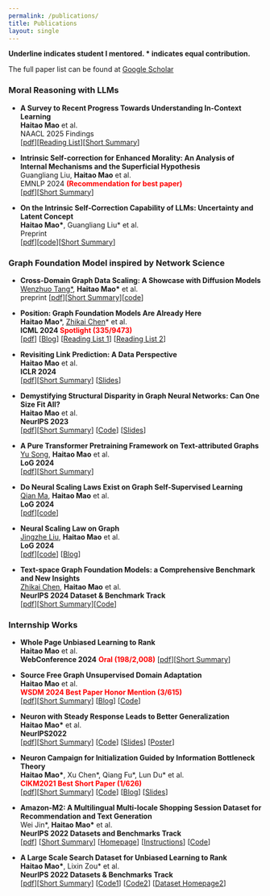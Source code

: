 ```yaml
---
permalink: /publications/
title: Publications
layout: single
---
```

**Underline indicates student I mentored. * indicates equal contribution.**

The full paper list can be found at [Google Scholar](https://scholar.google.com/citations?user=3GmlKM4AAAAJ&hl=en)

### Moral Reasoning with LLMs
<ul>
  <li>
      <p>
        <strong>A Survey to Recent Progress Towards Understanding In-Context Learning</strong> <br>
        <strong>Haitao Mao</strong> et al.  <br>
        NAACL 2025 Findings <br>
        [<a href="https://arxiv.org/abs/2402.02212">pdf</a>][<a href="https://github.com/HaitaoMao/Awesome-LLM-Mechanism-Analysis">Reading List</a>][<a href="https://haitaomao.github.io/categories/ResearchSummary/#section32">Short Summary</a>]
      </p>
  </li>
  <li>
      <p>
        <strong>Intrinsic Self-correction for Enhanced Morality: An Analysis of Internal Mechanisms and the Superficial Hypothesis</strong> <br>
        Guangliang Liu, <strong>Haitao Mao</strong> et al.<br>
        EMNLP 2024 <strong><font color="red">(Recommendation for best paper)</font></strong> <br>
        [<a href="https://arxiv.org/abs/2407.15286">pdf</a>][<a href="https://haitaomao.github.io/categories/ResearchSummary/#section31">Short Summary</a>]
      </p>
  </li>
  <li>
      <p>
        <strong>On the Intrinsic Self-Correction Capability of LLMs: Uncertainty and Latent Concept </strong> <br>
        <strong>Haitao Mao*</strong>, Guangliang Liu* et al.<br>
        Preprint <br>
        [<a href="https://arxiv.org/abs/2406.02378">pdf</a>][<a href="https://github.com/HaitaoMao/LLM-self-correction">code</a>][<a href="https://haitaomao.github.io/categories/ResearchSummary/#section32">Short Summary</a>]
      </p>
  </li>
</ul>

### Graph Foundation Model inspired by Network Science 
<ul>
  <li>
        <p>
            <strong>Cross-Domain Graph Data Scaling: A Showcase with Diffusion Models</strong><br>
            <u>Wenzhuo Tang*</u>, <strong>Haitao Mao*</strong> et al.<br>
            preprint [<a href="https://arxiv.org/abs/2406.01899">pdf</a>][<a href="https://haitaomao.github.io/categories/ResearchSummary/#section132">Short Summary</a>][<a href="https://github.com/WenzhuoTang/UniAug">code</a>]
        </p>
    </li>
  <li>
      <p>
          <strong>Position: Graph Foundation Models Are Already Here</strong><br>
          <strong>Haitao Mao</strong>*, <u>Zhikai Chen</u>* et al. <br>
          <strong>ICML 2024 <font color="red">Spotlight (335/9473) </font>  </strong><br> 
          [<a href="https://arxiv.org/abs/2402.02216.pdf">pdf</a>]
          [<a href="https://towardsdatascience.com/foundation-models-in-graph-geometric-deep-learning-f363e2576f58">Blog</a>]
          [<a href="https://github.com/CurryTang/Towards-Graph-Foundation-Models-New-perspective-">Reading List 1</a>]
          [<a href="https://github.com/CurryTang/Towards-graph-foundation-models">Reading List 2</a>]
      </p>
    </li>
    <li>
        <p>
            <strong>Revisiting Link Prediction: A Data Perspective</strong><br>
            <strong>Haitao Mao</strong> et al.<br>
            <strong>ICLR 2024</strong>  <br>
            [<a href="https://arxiv.org/abs/2310.00793.pdf">pdf</a>][<a href="https://haitaomao.github.io/categories/ResearchSummary/#section131">Short Summary</a>]
            [<a href="https://github.com/HaitaoMao/HaitaoMao.github.io/blob/master/_files/LinkPrediction.pdf">Slides</a>] 
        </p>
    </li>
    <li>
      <p>
          <strong>Demystifying Structural Disparity in Graph Neural Networks: Can One Size Fit All?</strong><br>
          <strong>Haitao Mao</strong> et al.<br>
          <strong>NeurIPS 2023</strong> <br>
          [<a href="https://arxiv.org/abs/2306.01323.pdf">pdf</a>][<a href="https://haitaomao.github.io/categories/ResearchSummary/#section134">Short Summary</a>]
          [<a href="https://github.com/HaitaoMao/Demystify-structural-disparity">Code</a>] 
          [<a href="https://github.com/HaitaoMao/HaitaoMao.github.io/blob/master/_files/NodeClassification.pdf">Slides</a>] 
      </p>
    </li>
    <li>
        <p>
            <strong>A Pure Transformer Pretraining Framework on Text-attributed Graphs</strong><br>
            <u>Yu Song</u>, <strong>Haitao Mao</strong> et al.<br>
            <strong>LoG 2024</strong> <br> [<a href="https://arxiv.org/abs/2406.13873v1">pdf</a>][<a href="https://haitaomao.github.io/categories/ResearchSummary/#section135">Short Summary</a>]
        </p>
    </li>
    <li>
        <p>
            <strong>Do Neural Scaling Laws Exist on Graph Self-Supervised Learning</strong><br>
            <u>Qian Ma</u>, <strong>Haitao Mao</strong>  et al.<br>
            <strong>LoG 2024</strong> <br>
            [<a href="https://arxiv.org/abs/2408.11243">pdf</a>][<a href="https://github.com/GraphSSLScaling/GraphSSLScaling">code</a>]
        </p>
    </li>
    <li>
      <p>
          <strong>Neural Scaling Law on Graph</strong><br>
          <u>Jingzhe Liu</u>, <strong>Haitao Mao</strong> et al.<br>
          <strong>LoG 2024</strong> <br>
          [<a href="https://arxiv.org/abs/2402.02054.pdf">pdf</a>][<a href="https://github.com/Liu-Jingzhe/graph-scaling-laws">code</a>]
          [<a href="https://medium.com/@jeongiitae/neural-scaling-laws-on-graphs-do-you-believe-is-there-strong-related-between-model-data-size-ebd139778928">Blog</a>]  
      </p>
    </li>
    <li>
        <p>
            <strong>Text-space Graph Foundation Models: a Comprehensive Benchmark and New Insights</strong><br>
            <u>Zhikai Chen</u>, <strong>Haitao Mao</strong> et al.<br>
            <strong>NeurIPS 2024 Dataset & Benchmark Track</strong><br>
            [<a href="https://arxiv.org/abs/2406.10727">pdf</a>][<a href="https://haitaomao.github.io/categories/ResearchSummary/#section12">Short Summary</a>][<a href="https://github.com/CurryTang/TSGFM">Code</a>]
        </p>
    </li>
</ul>



### Internship Works
<ul>
  <li>
      <p>
          <strong>Whole Page Unbiased Learning to Rank </strong><br>
          <strong>Haitao Mao</strong>  et al. <br> 
          <strong> WebConference 2024</strong> <font color="red"><strong>Oral </strong> <strong>(198/2,008)</strong> </font> [<a href="https://arxiv.org/abs/2210.10718.pdf">pdf</a>][<a href="https://haitaomao.github.io/categories/ResearchSummary/#section21">Short Summary</a>]<br>
      </p>
    </li>
    <li>
    <p>
        <strong>Source Free Graph Unsupervised Domain Adaptation </strong><br>
        <strong>Haitao Mao</strong>  et al. <br>
        <strong><font color="red">WSDM 2024 Best Paper Honor Mention (3/615)</font></strong> <br>
        [<a href="https://arxiv.org/abs/2112.00955.pdf">pdf</a>][<a href="https://haitaomao.github.io/categories/ResearchSummary/#section11">Short Summary</a>]
        [<a href="https://haitaomao.github.io/categories/sourcefree/">Blog</a>]
        [<a href="https://github.com/HaitaoMao/SOGA">Code</a>]
    </p>  
  </li>
  <li>
      <p>
        <strong>Neuron with Steady Response Leads to Better Generalization</strong><br>
        <strong>Haitao Mao*</strong> et al. <br>
        <strong>NeurIPS2022</strong><br> 
        [<a href="https://arxiv.org/abs/2111.15414.pdf">pdf</a>][<a href="https://haitaomao.github.io/categories/ResearchSummary/#section24">Short Summary</a>]
        [<a href="https://github.com/HaitaoMao/Neuron-with-Steady-Response-Leads-to-Better-Generalization">Code</a>] 
        [<a href="https://github.com/HaitaoMao/HaitaoMao.github.io/blob/master/_files/NSR-AITIME.pdf">Slides</a>]
        [<a href="https://neurips.cc/media/PosterPDFs/NeurIPS%202022/54444.png?t=1668603047.5147302">Poster</a>]
      </p>
    </li>
    <li>
      <p>
        <strong>Neuron Campaign for Initialization Guided by Information Bottleneck Theory </strong><br>
        <strong>Haitao Mao*</strong>, Xu Chen*, Qiang Fu*, Lun Du*  et al. <br>
        <font color="red"><strong>CIKM2021 Best Short Paper (1/626)</strong></font><br>
        [<a href="https://arxiv.org/abs/2108.06530.pdf">pdf</a>][<a href="https://haitaomao.github.io/categories/ResearchSummary/#section24">Short Summary</a>]
        [<a href="https://github.com/HaitaoMao/Neuron-Campaign-for-Initialization-Guided-by-Information-Bottleneck-Theory">Code</a>]
        [<a href="https://haitaomao.github.io/categories/neuronCampaign/">Blog</a>]
        [<a href="https://github.com/haitaomao/haitaomao.github.io/blob/master/_files/CIKM2021/AITime%20CIKM21%20-%20Neuron%20Campaign.pdf">Slides</a>]
      </p>
    </li>
  <li>
      <p>
        <strong>Amazon-M2: A Multilingual Multi-locale Shopping Session Dataset for Recommendation and Text Generation </strong><br>
        Wei Jin*, <strong>Haitao Mao*</strong> et al.  <br>
        <strong>NeurIPS 2022 Datasets and Benchmarks Track</strong> <br> 
        [<a href="https://arxiv.org/abs/2307.09688.pdf">pdf</a>]
        [<a href="https://haitaomao.github.io/categories/ResearchSummary/#section221">Short Summary</a>]
        [<a href="https://kddcup23.github.io/">Homepage</a>]
        [<a href="https://www.aicrowd.com/challenges/amazon-kdd-cup-23-multilingual-recommendation-challenge">Instructions</a>]
        [<a href="https://github.com/HaitaoMao/Amazon-M2">Code</a>]
      </p>
    </li>
    <li>
      <p>
        <strong>A Large Scale Search Dataset for Unbiased Learning to Rank </strong> <br>
        <strong>Haitao Mao*</strong>, Lixin Zou* et al. <br>
        <strong>NeurIPS 2022 Datasets & Benchmarks Track</strong> <br> 
        [<a href="https://arxiv.org/abs/2207.03051">pdf</a>][<a href="https://haitaomao.github.io/categories/ResearchSummary/#section21">Short Summary</a>]
        [<a href="https://github.com/ChuXiaokai/baidu_ultr_dataset">Code1</a>]
        [<a href="https://github.com/ChuXiaokai/WSDMCUP_BaiduPLM_Paddle">Code2</a>]
        [<a href="https://searchscience.baidu.com/dataset.html">Dataset Homepage2</a>]
      </p>
    </li>
</ul>


